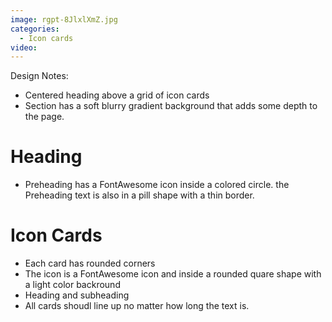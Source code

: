 ```yaml
---
image: rgpt-8JlxlXmZ.jpg
categories:
  - Icon cards
video:
---
```

Design Notes:
* Centered heading above a grid of icon cards
* Section has a soft blurry gradient background that adds some depth to the page.

# Heading
* Preheading has a FontAwesome icon inside a colored circle. the Preheading text is also in a pill shape with a thin border.

# Icon Cards
* Each card has rounded corners
* The icon is a FontAwesome icon and inside a rounded quare shape with a light color backround
* Heading and subheading
* All cards shoudl line up no matter how long the text is.